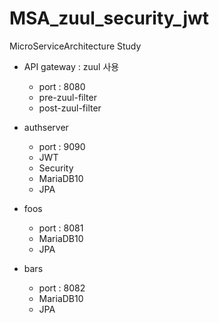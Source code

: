 # MSA_zuul_security_jwt
MicroServiceArchitecture Study

- API gateway : zuul 사용
    - port : 8080
    - pre-zuul-filter
    - post-zuul-filter
    
- authserver
    - port : 9090
    - JWT
    - Security
    - MariaDB10
    - JPA
  
- foos
    - port : 8081
    - MariaDB10
    - JPA
- bars
    - port : 8082
    - MariaDB10
    - JPA
